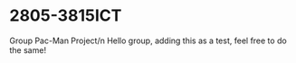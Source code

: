 # 2805-3815ICT
Group Pac-Man Project/n
Hello group, adding this as a test, feel free to do the same!
